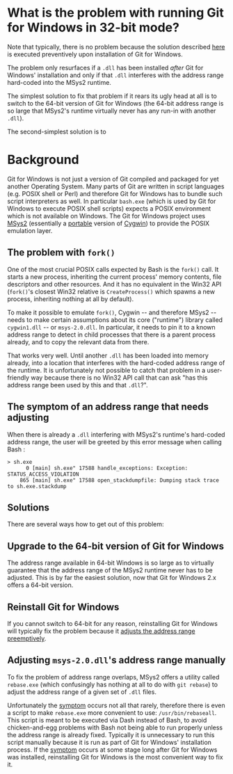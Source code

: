 # What is the problem with running Git for Windows in 32-bit mode?

Note that typically, there is no problem because the solution described [here](#adjusting-msys-20dlls-address-range-manually) is executed preventively upon installation of Git for Windows.

The problem only resurfaces if a `.dll` has been installed *after* Git for Windows' installation and only if that `.dll` interferes with the address range hard-coded into the MSys2 runtime.

The simplest solution to fix that problem if it rears its ugly head at all is to switch to the 64-bit version of Git for Windows (the 64-bit address range is so large that MSys2's runtime virtually never has any run-in with another `.dll`).

The second-simplest solution is to 

# Background

Git for Windows is not just a version of Git compiled and packaged for yet another Operating System. Many parts of Git are written in script languages (e.g. POSIX shell or Perl) and therefore Git for Windows has to bundle such script interpreters as well. In particular `bash.exe` (which is used by Git for Windows to execute POSIX shell scripts) expects a POSIX environment which is not available on Windows. The Git for Windows project uses [MSys2](https://msys2.github.io/) (essentially a [portable](https://en.wikipedia.org/wiki/Portable_application) version of [Cygwin](https://cygwin.com/)) to provide the POSIX emulation layer.

## The problem with `fork()`

One of the most crucial POSIX calls expected by Bash is the `fork()` call. It starts a new process, inheriting the current process' memory contents, file descriptors and other resources. And it has no equivalent in the Win32 API (`fork()`'s closest Win32 relative is `CreateProcess()` which spawns a new process, inheriting nothing at all by default).

To make it possible to emulate `fork()`, Cygwin -- and therefore MSys2 -- needs to make certain assumptions about its core ("runtime") library called `cygwin1.dll` -- or `msys-2.0.dll`. In particular, it needs to pin it to a known address range to detect in child processes that there is a parent process already, and to copy the relevant data from there.

That works very well. Until another `.dll` has been loaded into memory already, into a location that interferes with the hard-coded address range of the runtime. It is unfortunately not possible to catch that problem in a user-friendly way because there is no Win32 API call that can ask "has this address range been used by this and that `.dll`?".

## The symptom of an address range that needs adjusting

When there is already a `.dll` interfering with MSys2's runtime's hard-coded address range, the user will be greeted by this error message when calling Bash :

```
> sh.exe
      0 [main] sh.exe" 17588 handle_exceptions: Exception: STATUS_ACCESS_VIOLATION
    865 [main] sh.exe" 17588 open_stackdumpfile: Dumping stack trace to sh.exe.stackdump
```

## Solutions

There are several ways how to get out of this problem:

## Upgrade to the 64-bit version of Git for Windows

The address range available in 64-bit Windows is so large as to virtually guarantee that the address range of the MSys2 runtime never has to be adjusted. This is by far the easiest solution, now that Git for Windows 2.x offers a 64-bit version.

## Reinstall Git for Windows

If you cannot switch to 64-bit for any reason, reinstalling Git for Windows will typically fix the problem because it [adjusts the address range preemptively](#adjusting-msys-20dlls-address-range-manually).

## Adjusting `msys-2.0.dll`'s address range manually

To fix the problem of address range overlaps, MSys2 offers a utility called `rebase.exe` (which confusingly has nothing at all to do with `git rebase`) to adjust the address range of a given set of `.dll` files.

Unfortunately the [symptom](#the-symptom-of-an-address-range-that-needs-adjusting) occurs not all that rarely, therefore there is even a script to make `rebase.exe` more convenient to use: `/usr/bin/rebaseall`. This script is meant to be executed via Dash instead of Bash, to avoid chicken-and-egg problems with Bash not being able to run properly unless the address range is already fixed. Typically it is unnecessary to run this script manually because it is run as part of Git for Windows' installation process. If the [symptom](#the-symptom-of-an-address-range-that-needs-adjusting) occurs at some stage long after Git for Windows was installed, reinstalling Git for Windows is the most convenient way to fix it.
